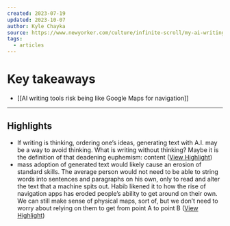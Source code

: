 ```yaml
---
created: 2023-07-19
updated: 2023-10-07
author: Kyle Chayka
source: https://www.newyorker.com/culture/infinite-scroll/my-ai-writing-robot
tags:
  - articles
---
```

# Key takeaways
- [[AI writing tools risk being like Google Maps for navigation]]

---

## Highlights
- If writing is thinking, ordering one’s ideas, generating text with A.I. may be a way to avoid thinking. What is writing without thinking? Maybe it is the definition of that deadening euphemism: content ([View Highlight](https://read.readwise.io/read/01h5mzn94x3hs8bh4zv8amex3z))
- mass adoption of generated text would likely cause an erosion of standard skills. The average person would not need to be able to string words into sentences and paragraphs on his own, only to read and alter the text that a machine spits out. Habib likened it to how the rise of navigation apps has eroded people’s ability to get around on their own. We can still make sense of physical maps, sort of, but we don’t need to worry about relying on them to get from point A to point B ([View Highlight](https://read.readwise.io/read/01h5mzxt3e5kcgg3wj0fn2dksf))
